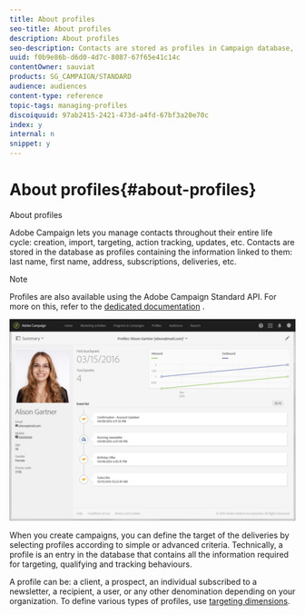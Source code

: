```yaml
---
title: About profiles
seo-title: About profiles
description: About profiles
seo-description: Contacts are stored as profiles in Campaign database, and updated through their entire life cycle.
uuid: f0b9e86b-d6d0-4d7c-8087-67f65e41c14c
contentOwner: sauviat
products: SG_CAMPAIGN/STANDARD
audience: audiences
content-type: reference
topic-tags: managing-profiles
discoiquuid: 97ab2415-2421-473d-a4fd-67bf3a20e70c
index: y
internal: n
snippet: y
---
```


# About profiles{#about-profiles}

About profiles

Adobe Campaign lets you manage contacts throughout their entire life cycle: creation, import, targeting, action tracking, updates, etc. Contacts are stored in the database as profiles containing the information linked to them: last name, first name, address, subscriptions, deliveries, etc.

>[!NOTE]
>
>Profiles are also available using the Adobe Campaign Standard API. For more on this, refer to the [dedicated documentation](https://docs.campaign.adobe.com/doc/standard/en/api/ACS_API.html#retrieving-profiles) .

![](assets/marketing_history.png)

When you create campaigns, you can define the target of the deliveries by selecting profiles according to simple or advanced criteria. Technically, a profile is an entry in the database that contains all the information required for targeting, qualifying and tracking behaviours.

A profile can be: a client, a prospect, an individual subscribed to a newsletter, a recipient, a user, or any other denomination depending on your organization. To define various types of profiles, use [targeting dimensions](../../automating/using/query.md#targeting-dimensions-and-resources).

